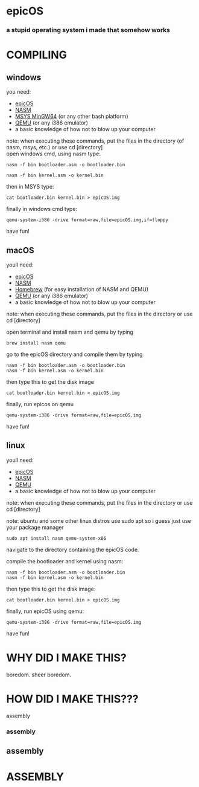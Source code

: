# epicOS
### a stupid operating system i made that somehow works


# COMPILING

## windows
you need:  

- [epicOS](https://github.com/rileeyyy/epicos/archive/refs/heads/main.zip)  
- [NASM](https://nasm.us/)   
- [MSYS MinGW64](https://www.msys2.org/) (or any other bash platform)    
- [QEMU](https://www.qemu.org/) (or any i386 emulator)   
- a basic knowledge of how not to blow up your computer   

note: when executing these commands, put the files in the directory (of nasm, msys, etc.) or use cd [directory]    
open windows cmd, using nasm type:  
```
nasm -f bin bootloader.asm -o bootloader.bin
```  
```
nasm -f bin kernel.asm -o kernel.bin
```    
then in MSYS type:  
```
cat bootloader.bin kernel.bin > epicOS.img
```  
finally in windows cmd type:  
```
qemu-system-i386 -drive format=raw,file=epicOS.img,if=floppy
```

have fun!  

## macOS

youll need:

- [epicOS](https://github.com/rileeyyy/epicos/archive/refs/heads/main.zip)
- [NASM](https://nasm.us/)
- [Homebrew](https://brew.sh/) (for easy installation of NASM and QEMU)
- [QEMU](https://www.qemu.org/) (or any i386 emulator)
- a basic knowledge of how not to blow up your computer

note: when executing these commands, put the files in the directory or use cd [directory]  

open terminal and install nasm and qemu by typing

```
brew install nasm qemu
```

go to the epicOS directory and compile them by typing

```
nasm -f bin bootloader.asm -o bootloader.bin
nasm -f bin kernel.asm -o kernel.bin
```

then type this to get the disk image

```
cat bootloader.bin kernel.bin > epicOS.img
```

finally, run epicos on qemu

```
qemu-system-i386 -drive format=raw,file=epicOS.img
```

have fun!

## linux
youll need:

- [epicOS](https://github.com/rileeyyy/epicos/archive/refs/heads/main.zip)
- [NASM](https://nasm.us/)
- [QEMU](https://www.qemu.org/)
- a basic knowledge of how not to blow up your computer

note: when executing these commands, put the files in the directory or use cd [directory]  

note: ubuntu and some other linux distros use sudo apt so i guess just use your package manager

```
sudo apt install nasm qemu-system-x86
```

navigate to the directory containing the epicOS code.

compile the bootloader and kernel using nasm:

```
nasm -f bin bootloader.asm -o bootloader.bin
nasm -f bin kernel.asm -o kernel.bin
```

then type this to get the disk image:

```
cat bootloader.bin kernel.bin > epicOS.img
```

finally, run epicOS using qemu:

```
qemu-system-i386 -drive format=raw,file=epicOS.img
```

have fun!

# WHY DID I MAKE THIS?
boredom.
sheer boredom.


# HOW DID I MAKE THIS???

assembly
### assembly
## assembly
# ASSEMBLY
